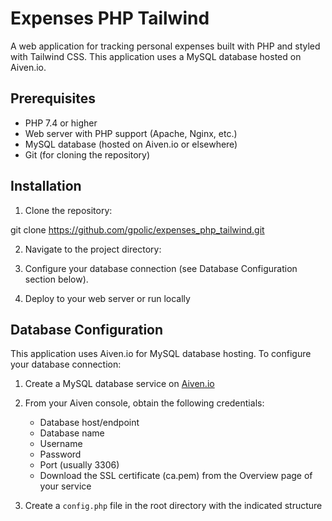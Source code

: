 # Expenses PHP Tailwind

A web application for tracking personal expenses built with PHP and styled with Tailwind CSS. This application uses a MySQL database hosted on Aiven.io.

## Prerequisites

- PHP 7.4 or higher
- Web server with PHP support (Apache, Nginx, etc.)
- MySQL database (hosted on Aiven.io or elsewhere)
- Git (for cloning the repository)

## Installation

1. Clone the repository:

git clone https://github.com/gpolic/expenses_php_tailwind.git

2. Navigate to the project directory:

3. Configure your database connection (see Database Configuration section below).

4. Deploy to your web server or run locally

## Database Configuration

This application uses Aiven.io for MySQL database hosting. To configure your database connection:

1. Create a MySQL database service on [Aiven.io](https://aiven.io/)

2. From your Aiven console, obtain the following credentials:
   - Database host/endpoint
   - Database name
   - Username
   - Password
   - Port (usually 3306)
   - Download the SSL certificate (ca.pem) from the Overview page of your service

3. Create a `config.php` file in the root directory with the indicated structure